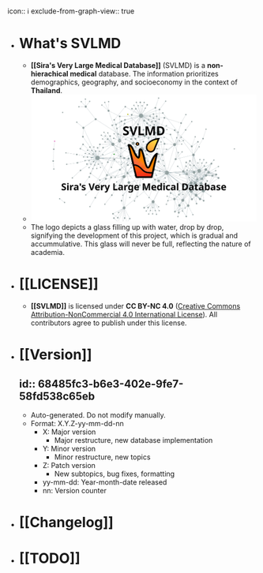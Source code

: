 icon:: ℹ️
exclude-from-graph-view:: true

- # What's SVLMD
	- **[[Sira's Very Large Medical Database]]** (SVLMD) is a **non-hierachical medical** database. The information prioritizes demographics, geography, and socioeconomy in the context of **Thailand**.
	- ![banner.png](../assets/logo-large.png)
	- The logo depicts a glass filling up with water, drop by drop, signifying the development of this project, which is gradual and accummulative. This glass will never be full, reflecting the nature of academia.
- # [[LICENSE]]
	- **[[SVLMD]]** is licensed under **CC BY-NC 4.0** ([Creative Commons Attribution-NonCommercial 4.0 International License](https://creativecommons.org/licenses/by-nc/4.0/)). All contributors agree to publish under this license.
- # [[Version]]
  id:: 68485fc3-b6e3-402e-9fe7-58fd538c65eb
	-
	- Auto-generated. Do not modify manually.
	- Format: X.Y.Z-yy-mm-dd-nn
		- X: Major version
			- Major restructure, new database implementation
		- Y: Minor version
			- Minor restructure, new topics
		- Z: Patch version
			- New subtopics, bug fixes, formatting
		- yy-mm-dd: Year-month-date released
		- nn: Version counter
- # [[Changelog]]
- # [[TODO]]